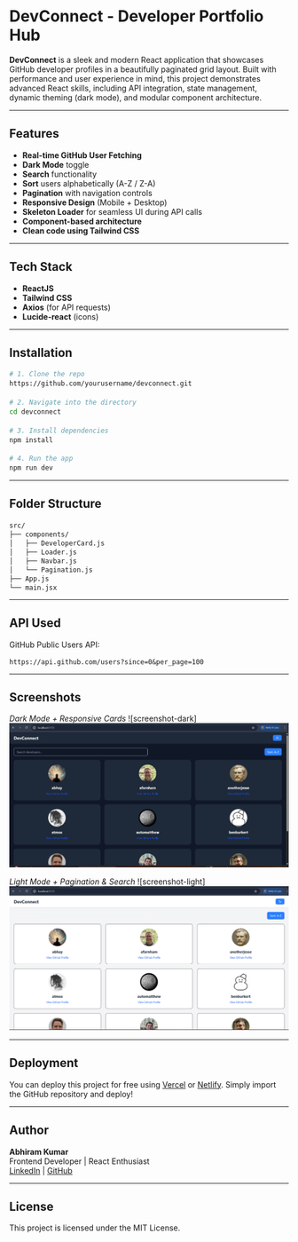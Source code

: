 # DevConnect - Developer Portfolio Hub

**DevConnect** is a sleek and modern React application that showcases GitHub developer profiles in a beautifully paginated grid layout. Built with performance and user experience in mind, this project demonstrates advanced React skills, including API integration, state management, dynamic theming (dark mode), and modular component architecture.

---

## Features

- **Real-time GitHub User Fetching**
- **Dark Mode** toggle
- **Search** functionality
- **Sort** users alphabetically (A-Z / Z-A)
- **Pagination** with navigation controls
- **Responsive Design** (Mobile + Desktop)
- **Skeleton Loader** for seamless UI during API calls
- **Component-based architecture**
- **Clean code using Tailwind CSS**

---

## Tech Stack

- **ReactJS**
- **Tailwind CSS**
- **Axios** (for API requests)
- **Lucide-react** (icons)

---

## Installation

```bash
# 1. Clone the repo
https://github.com/yourusername/devconnect.git

# 2. Navigate into the directory
cd devconnect

# 3. Install dependencies
npm install

# 4. Run the app
npm run dev
```

---

## Folder Structure
```
src/
├── components/
│   ├── DeveloperCard.js
│   ├── Loader.js
│   ├── Navbar.js
│   └── Pagination.js
├── App.js
└── main.jsx
```

---

## API Used

GitHub Public Users API:
```
https://api.github.com/users?since=0&per_page=100
```

---

## Screenshots

*Dark Mode + Responsive Cards*
![screenshot-dark]![alt text](image.png)

*Light Mode + Pagination & Search*
![screenshot-light] ![alt text](image-1.png)

---

## Deployment

You can deploy this project for free using [Vercel](https://vercel.com) or [Netlify](https://netlify.com). Simply import the GitHub repository and deploy!

---

## Author

**Abhiram Kumar**  
Frontend Developer | React Enthusiast  
[LinkedIn](https://linkedin.com/in/abhiramkumar) | [GitHub](https://github.com/yourusername)

---

## License

This project is licensed under the MIT License.


